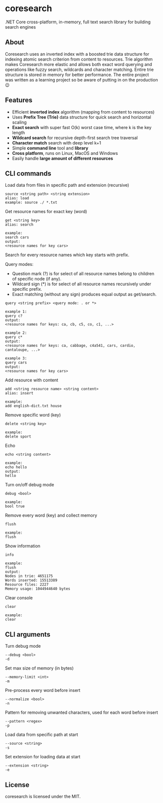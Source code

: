 # coresearch
 .NET Core cross-platform, in-memory, full text search library for building search engines

About
-----
Coresearch uses an inverted index with a boosted trie data structure for indexing atomic search criterion from content to resources. Trie algorithm makes Coresearch more elastic and allows both exact word querying and operations like fuzzy search, wildcards and character matching. Entire trie structure is stored in memory for better performance. The entire project was written as a learning project so be aware of putting in on the production 😉

## Features
* Efficient **inverted index** algorithm (mapping from content to resources)
* Uses **Prefix Tree (Trie)** data structure for quick search and horizontal scaling
* **Exact search** with super fast O(k) worst case time, where k is the key length 
* **Wildcard search** for recursive depth-first search tree traversal  
* **Character match** search with deep level k+1
* Simple **command line** tool and **library**
* **Cross platform**, runs on Linux, MacOS and Windows
* Easily handle **large amount of different resources**

## CLI commands
Load data from files in specific path and extension (recursive)
```
source <string path> <string extension>
alias: load
example: source ./ *.txt
```

Get resource names for exact key (word)
```
get <string key>
alias: search

example: 
search cars
output:
<resource names for key cars>
```

Search for every resource names which key starts with prefix. 

Query modes:
* Question mark (?) is for select of all resource names belong to children of specific node (if any).
* Wildcard sign (\*) is for select of all resource names recursively under specific prefix.
* Exact matching (without any sign) produces equal output as get/search.
```
query <string prefix> <query mode: . or *>
```

```
example 1: 
query c?
output: 
<resource names for keys: ca, cb, c5, co, c1, ...>
```

```
example 2: 
query c*
output: 
<resource names for keys: ca, cabbage, c4a541, cars, cardio, cantaloupe, ...>
```

```
example 3: 
query cars
output: 
<resource names for key cars>
```

Add resource with content
```
add <string resource name> <string content>
alias: insert
```

```
example:
add english-dict.txt house 
```

Remove specific word (key)
```
delete <string key>
```

```
example:
delete sport
```

Echo
```
echo <string content>
```

```
example:
echo hello
output:
hello
```

Turn on/off debug mode
```
debug <bool>
```

```
example:
bool true
```

Remove every word (key) and collect memory
```
flush
```

```
example:
flush
```

Show information
```
info
```

```
example:
flush
output:
Nodes in trie: 4651175
Words inserted: 15513389
Resource files: 2227
Memory usage: 1044944640 bytes
```

Clear console
```
clear
```

```
example:
clear
```

## CLI arguments
Turn debug mode
```
--debug <bool>
-d
```

Set max size of memory (in bytes)
```
--memory-limit <int>
-m
```

Pre-process every word before insert
```
--normalize <bool>
-n
```

Pattern for removing unwanted characters, used for each word before insert
```
--pattern <regex>
-p
```

Load data from specific path at start
```
--source <string>
-s
```

Set extension for loading data at start
```
--extension <string>
-e
```


License
-----
coresearch is licensed under the MIT.
